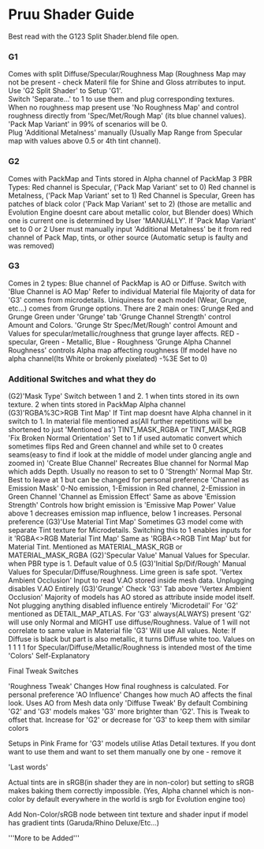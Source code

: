 # Pruu Shader Guide  
Best read with the G123 Split Shader.blend file open.  
### G1
Comes with split Diffuse/Specular/Roughness Map (Roughness Map may not be present - check Materil file for Shine and Gloss atrributes to input.  
Use 'G2 Split Shader' to Setup 'G1'.  
Switch 'Separate...' to 1 to use them and plug corresponding textures.  
When no roughness map present use 'No Roughness Map' and control roughness directly from 'Spec/Met/Rough Map' (its blue channel values).  
'Pack Map Variant' in 99% of scenarios will be 0.  
Plug 'Additional Metalness' manually (Usually Map Range from Specular map with values above 0.5 or 4th tint channel).  

### G2
Comes with PackMap and Tints stored in Alpha channel of PackMap
3 PBR Types: Red channel is Specular, ('Pack Map Variant' set to 0)
Red channel is Metalness, ('Pack Map Variant' set to 1)
Red Channel is Specular, Green has patches of black color ('Pack Map Variant' set to 2) (those are metallic and Evolution Engine doesnt care about metallic color, but Blender does)
Which one is current one is determined by User 'MANUALLY'. 
If 'Pack Map Variant' set to 0 or 2 User must manually input 'Additional Metalness' be it from red channel of Pack Map, tints, or other source (Automatic setup is faulty and was removed)

### G3
Comes in 2 types:
Blue channel of PackMap is AO or Diffuse. Switch with 'Blue Channel is AO Map'
Refer to individual Material file
Majority of data for 'G3' comes from microdetails.
Uniquiness for each model (Wear, Grunge, etc...) comes from Grunge options. There are 2 main ones: Grunge Red and Grunge Green under 'Grunge' tab
'Grunge Channel Strength' control Amount and Colors. 
'Grunge Str Spec/Met/Rough' control Amount and Values for specular/metallic/roughness that grunge layer affects. RED - specular, Green - Metallic, Blue - Roughness
'Grunge Alpha Channel Roughness' controls Alpha map affecting roughness (If model have no alpha channel(Its White or brokenly pixelated) -%3E Set to 0) 


### Additional Switches and what they do

(G2)'Mask Type'
Switch between 1 and 2. 1 when tints stored in its own texture. 2 when tints stored in PackMap Alpha channel
(G3)'RGBA%3C>RGB Tint Map'
If Tint map doesnt have Alpha channel in it switch to 1. 
In material file mentioned as(All further repetitions will be shortened to just 'Mentioned as') TINT_MASK_RGBA or TINT_MASK_RGB
'Fix Broken Normal Orientation'
Set to 1 if used automatic convert which sometimes flips Red and Green channel and while set to 0 creates seams(easy to find if look at the middle of model under glancing angle and zoomed in)
'Create Blue Channel'
Recreates Blue channel for Normal Map which adds Depth. Usually no reason to set to 0
'Strength'
Normal Map Str. Best to leave at 1 but can be changed for personal preference
'Channel as Emission Mask'
0-No emission, 1-Emission in Red channel, 2-Emission in Green Channel
'Channel as Emission Effect'
Same as above
'Emission Strength'
Controls how bright emission is
'Emissive Map Power'
Value above 1 decreases emission map influence, below 1 increases. Personal preference
(G3)'Use Material Tint Map'
Sometimes G3 model come with separate Tint texture for Microdetails. Switching this to 1 enables inputs for it
'RGBA<>RGB Material Tint Map'
Same as 'RGBA<>RGB Tint Map' but for Material Tint. Mentioned as MATERIAL_MASK_RGB or MATERIAL_MASK_RGBA
(G2)'Specular Value'
Manual Values for Specular. when PBR type is 1. Default value of 0.5
(G3)'Initial Sp/Dif/Rough'
Manual Values for Specular/Diffuse/Roughness. Lime green is safe spot.
'Vertex Ambient Occlusion'
Input to read V.AO stored inside mesh data. Unplugging disables V.AO Entirely
(G3)'Grunge'
Check 'G3' Tab above
'Vertex Ambient Occlusion'
Majority of models has AO stored as attribute inside model itself. Not plugging anything disabled influence entirely
'Microdetail'
For 'G2' mentioned as DETAIL_MAP_ATLAS. For 'G3' always(ALWAYS) present
'G2' will use only Normal and MIGHT use diffuse/Roughness. Value of 1 will not correlate to same value in Material file
'G3' Will use All values. Note: If Diffuse is black but part is also metallic, it turns Diffuse white too. Values on 1 1 1 1 for Specular/Diffuse/Metallic/Roughness is intended most of the time
'Colors'
Self-Explanatory

Final Tweak Switches

'Roughness Tweak'
Changes How final roughness is calculated. For personal preference
'AO Influence'
Changes how much AO affects the final look. Uses AO from Mesh data only
'Diffuse Tweak'
By default Combining 'G2' and 'G3' models makes 'G3' more brighter than 'G2'. This is Tweak to offset that. Increase for 'G2' or decrease for 'G3' to keep them with similar colors

Setups in Pink Frame for 'G3' models utilise Atlas Detail textures. If you dont want to use them and want to set them manually one by one - remove it


'Last words'

Actual tints are in sRGB(in shader they are in non-color) but setting to sRGB makes baking them correctly impossible. 
(Yes, Alpha channel which is non-color by default everywhere in the world is srgb for Evolution engine too)

Add Non-Color/sRGB node between tint texture and shader input if model has gradient tints (Garuda/Rhino Deluxe/Etc...)

'''More to be Added'''
